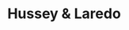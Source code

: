 ---
title: "Hussey & Laredo"
image_path: "/assets/images/customers/husseyandlaredo.png"
background_color: '#ffffff'
href: "http://www.husseylaredo.nz/"
---